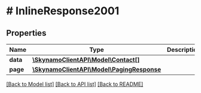 # # InlineResponse2001

## Properties

Name | Type | Description | Notes
------------ | ------------- | ------------- | -------------
**data** | [**\SkynamoClientAPI\Model\Contact[]**](Contact.md) |  | [optional]
**page** | [**\SkynamoClientAPI\Model\PagingResponse**](PagingResponse.md) |  | [optional]

[[Back to Model list]](../../README.md#models) [[Back to API list]](../../README.md#endpoints) [[Back to README]](../../README.md)
